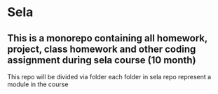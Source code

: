 # Sela

## This is a monorepo containing all homework, project, class homework and other coding assignment during sela course (10 month)
 This repo will be divided via folder each folder in sela repo represent a module in the course 
                           
